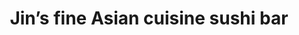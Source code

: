 ---
layout: place
title: Jin’s fine Asian cuisine sushi bar
permalink: /massachusetts/brookline/jin-s-fine-asian-cuisine-sushi-bar.html
stateAbbr: MA
stateName: Massachusetts
cityName: Brookline
seo:
  type: restaurant
  links: https://jinsbrookline.com/
place_id: ChIJw-xam79544kRIgnwpyJn7y4
photos:
  - name: >-
      places/ChIJw-xam79544kRIgnwpyJn7y4/photos/AeeoHcJ6El3Bq13Xn_dyu9PjAUZ-BGH88-A-YxXlFWrswknq8c4aFHMaWYm4DoXW4ZllIFgvb1uBVAWRR1Ky5FZ-WZ0FKMTAKW773KzlXLcTJUzrvNpi2NgN676HJ5yeOvYpyiHDs9ZSQpxrPr0oGqoPeYZmcyFiuSQl6zwGSJ-FHUBlzqxjigyv25nqFHkV8vt5UyPCrsDph045h6DA_bB3FJTAlEeYPGDLY3CBpKKmCT8LzHB1YT-dGaOLWWfv_FN4ylpA6au1w7UgRS1dBY6ZakWddKYTFWopW2k1lv3H7ePTxA
    widthPx: 1242
    heightPx: 699
    authorAttributions:
      - displayName: Jin’s fine Asian cuisine sushi bar
        uri: https://maps.google.com/maps/contrib/116474699402555042123
        photoUri: >-
          https://lh3.googleusercontent.com/a-/ALV-UjUwwQRu_cG7KuUtOO8P7d8OQynkrUu0f66ebWQV6kRsXPo5vdM=s100-p-k-no-mo
    flagContentUri: >-
      https://www.google.com/local/imagery/report/?cb_client=maps_api_places.places_api&image_key=!1e10!2sAF1QipMyM-O9Sd7R6-JNLcqgm1MhjlWpLxPUPs38P623&hl=en-US
    googleMapsUri: >-
      https://www.google.com/maps/place//data=!3m4!1e2!3m2!1sAF1QipMyM-O9Sd7R6-JNLcqgm1MhjlWpLxPUPs38P623!2e10!4m2!3m1!1s0x89e379bf9b5aecc3:0x2eef6722a7f00922
  - name: >-
      places/ChIJw-xam79544kRIgnwpyJn7y4/photos/AeeoHcLIQ9e5IrwmEeRcBYuZulnw67IEHmOa_ots1Byn4j_qgpoBR4t1jmQO8vQgg9DI7QamJyFmZK53FseexmgwcBMc3h8vr6Gr12qhL7uIruVWr8Djiu0oYWfb5-vL5QzkucW-r_6AuzWb0mS-9vgT2WUXcJRCUBvhPlBP34s8KysrCyJk--Y6CdaTqiW42ofHKlKFh_qXZlg0MOL6fTe8hvDZwd8UkY4yv6LuPwWvW0ri-so--AqUpai5qznC43o6iLO1l1-O0oZQxEvWQCmGPXMzXFIHyGYM-C7DaFa-BN9FYw
    widthPx: 4032
    heightPx: 3024
    authorAttributions:
      - displayName: Jin’s fine Asian cuisine sushi bar
        uri: https://maps.google.com/maps/contrib/116474699402555042123
        photoUri: >-
          https://lh3.googleusercontent.com/a-/ALV-UjUwwQRu_cG7KuUtOO8P7d8OQynkrUu0f66ebWQV6kRsXPo5vdM=s100-p-k-no-mo
    flagContentUri: >-
      https://www.google.com/local/imagery/report/?cb_client=maps_api_places.places_api&image_key=!1e10!2sAF1QipPumNi2Qh7Smn4BeafNdub-LpP1XKZH8LQLw3s5&hl=en-US
    googleMapsUri: >-
      https://www.google.com/maps/place//data=!3m4!1e2!3m2!1sAF1QipPumNi2Qh7Smn4BeafNdub-LpP1XKZH8LQLw3s5!2e10!4m2!3m1!1s0x89e379bf9b5aecc3:0x2eef6722a7f00922
  - name: >-
      places/ChIJw-xam79544kRIgnwpyJn7y4/photos/AeeoHcKkERmzLxbIXeOy3wtp6w4eC3f2r8Vbj-3niR9aur_oGss46Ai35lr_LokCsQ2LzLhifFC8D43PP3XIrU8Uya276q_Nwp_cumNbDnaixjlU8Zwh99P5fI8fkOgW1NDesFaF049Ac53BLGmQUc6MrovRpmUeIaCeO-6unbfFL8gL1BJ3qZSV7sYZueBB9lt6YZpBqtieHDsTYodAXgL1eQsd2x7qFVR6uxg6CQD1nrbtoSpnUZ1akbE9D5P4vI59-DWEUyvgCm-p5a7Mi6TwZWsUjshEnFirAqb6kU3-WXU-z7hcVnyLKZ_czHoBxdSHO6ztUQCcD3adqepzv5tpL5qYSISxyogx0o2qwLWQ29EFpECjeSmYvUJNpU_mLPlBQGh40crAMKka_Y5XbHw-At2WN1Wpv5AdISrrfkXzHdO7Rw
    widthPx: 4080
    heightPx: 3072
    authorAttributions:
      - displayName: Chris Karl
        uri: https://maps.google.com/maps/contrib/117530916230336693936
        photoUri: >-
          https://lh3.googleusercontent.com/a/ACg8ocKso3tLDJiNuGCbiCgeiEBDcSzu2pil55fB6hi0Ed5XGv7Rng=s100-p-k-no-mo
    flagContentUri: >-
      https://www.google.com/local/imagery/report/?cb_client=maps_api_places.places_api&image_key=!1e10!2sCIHM0ogKEICAgICb8f-6JA&hl=en-US
    googleMapsUri: >-
      https://www.google.com/maps/place//data=!3m4!1e2!3m2!1sCIHM0ogKEICAgICb8f-6JA!2e10!4m2!3m1!1s0x89e379bf9b5aecc3:0x2eef6722a7f00922
  - name: >-
      places/ChIJw-xam79544kRIgnwpyJn7y4/photos/AeeoHcL_19COZvUdvQPh6OZwEO7Zz1b_n5TMTEBZ3Y0m5WRATsT4z5mCrLbQiM5RyQo3BXjAEh4O4P-3iHAXMBdhFcQXe1Fu4VgSGi5Zu-kNX8855qDNgbrWT6cboMNR1BBaXDVTNQFDFV8fE8XuL4DUYa2LVXik28d-6w_bU71LvlByKGOC7-bm9mdbxKauBx5QQZp107N1Rg1iN4mAm_tOVseydZRkpZvhSYlV38FeZEvQYBSj23O9y5UyM4k9EdQDJ6LUtqm1my-vEPy49j0BX7HKLVhYaeFE-U35kZzLX5ZNl-MPLj87TkJ5gWaa1WsuXxq0qP1kuNFVIRuxdt9EEL-_oZ9X6pTp-T4vgq52TfLHf_xVEk9ZMLbXELI4ps0n2xd-pTUvv-1uYnHjTfI7UL3tAKTAQqIRgiNiAocrgY8
    widthPx: 3000
    heightPx: 4000
    authorAttributions:
      - displayName: Alex Petersen
        uri: https://maps.google.com/maps/contrib/118419884072289954842
        photoUri: >-
          https://lh3.googleusercontent.com/a-/ALV-UjXBRGM9_8AZntxLAM8ugH5g5XPepb-iBvYxRqvmQhlWgUpKGXWn=s100-p-k-no-mo
    flagContentUri: >-
      https://www.google.com/local/imagery/report/?cb_client=maps_api_places.places_api&image_key=!1e10!2sCIHM0ogKEICAgID73qSHSw&hl=en-US
    googleMapsUri: >-
      https://www.google.com/maps/place//data=!3m4!1e2!3m2!1sCIHM0ogKEICAgID73qSHSw!2e10!4m2!3m1!1s0x89e379bf9b5aecc3:0x2eef6722a7f00922
  - name: >-
      places/ChIJw-xam79544kRIgnwpyJn7y4/photos/AeeoHcLLXfoKvpFmY24Vi7z9cSawi3bzpH72p6-Xs4aQ3vPbGZ8t2QfzJmWlTnhcDZR-q1PPXEDW9n3eYqQpLbUC53mFeORAlB9zi247BvB9BYeXGL3QR57eEoprkAVGNH5L7Myunx_aKQDXAyVZyJcEVvnhuauZVU0q40hPBEqNHA85pvIZ3SQ1XGmQ9OkyhC_u_htOvteKkV7KlUzIre5pYO1AHQGjfMgXR20zHbSVLFHD441y9vQKdsviweSo6Iv-_Vwbe3XsBFzm3KwjxSU0a7vWv5XzFqCtDhW6pP57pdUgBy3UZjZ8V6AHZKs5kMNttKlnICcwARobWxMOw0xfYCIrcSzkxOI8Lu9MrghsW_mMJfztVCGzenQOsytLUqh6mkKreX8raRnNiay0esQsa6HfJgDSMjEJxn0FVRw3IHW9_A
    widthPx: 3024
    heightPx: 4032
    authorAttributions:
      - displayName: Emily Winter
        uri: https://maps.google.com/maps/contrib/110230771046395041377
        photoUri: >-
          https://lh3.googleusercontent.com/a-/ALV-UjWDxqdDKnCRHCe5HBqll7bi8TG4cJI1U7HjPK2KqR_egHLvUxpF=s100-p-k-no-mo
    flagContentUri: >-
      https://www.google.com/local/imagery/report/?cb_client=maps_api_places.places_api&image_key=!1e10!2sCIHM0ogKEICAgMDghYTkMQ&hl=en-US
    googleMapsUri: >-
      https://www.google.com/maps/place//data=!3m4!1e2!3m2!1sCIHM0ogKEICAgMDghYTkMQ!2e10!4m2!3m1!1s0x89e379bf9b5aecc3:0x2eef6722a7f00922
  - name: >-
      places/ChIJw-xam79544kRIgnwpyJn7y4/photos/AeeoHcJun5tXVOf0MxeOVqXpLhxBVePQShlTms8dD1cr_inCdAH7kA7hA_4Da2Y9uVzNsaTwLETqjWugGIQSl9ypYl0fJUdtkw0CAW35NlVZr-h6DUS9Q0DcfsJl_klJbj3ZFmUXGBvmD7K85mN-8WTDyG1CPPLsnFnsO1QPxINz9FmW38XQ1z9UUPct0euMF6HApW0zi17eLUBxg-LL5Azlcjo9jiQzRa3aqqNqJbkOF41rHjzAkmSz1dtON3HBN0dwxfGgOtb_Et0ilg7RiRky8Bq2OPd1oQz3JG1ofmfAhjfMmdIzNUGUz73-NRkEk_pTRf4VT5yPfk7k8JLKFJYMKZwjvCMJ_mCibeLmcaEenm0iZz782ipmXZYAjjz0uGZ_xSGrqx6VEn25PAJFYMjv216jGxr7M0hR0R9zUyJ9NkXoxA
    widthPx: 3352
    heightPx: 2538
    authorAttributions:
      - displayName: Milton Pesantez
        uri: https://maps.google.com/maps/contrib/109910150639321398815
        photoUri: >-
          https://lh3.googleusercontent.com/a-/ALV-UjUHj5T2O9quV1xey51BnD2yOorX1KDiJcvW3lzne9gganaTXQHzKA=s100-p-k-no-mo
    flagContentUri: >-
      https://www.google.com/local/imagery/report/?cb_client=maps_api_places.places_api&image_key=!1e10!2sCIHM0ogKEICAgIDE9qWDXA&hl=en-US
    googleMapsUri: >-
      https://www.google.com/maps/place//data=!3m4!1e2!3m2!1sCIHM0ogKEICAgIDE9qWDXA!2e10!4m2!3m1!1s0x89e379bf9b5aecc3:0x2eef6722a7f00922
  - name: >-
      places/ChIJw-xam79544kRIgnwpyJn7y4/photos/AeeoHcL2QDMJFoxvyv5OIsBvkh7m0_17YPV-vIX_zT8Cl7ET9kctD1XoN5CS5Qxk59eX2vagI33CJDxLbrzzBIlkRPkC6J37Yva09xReNhFNW8PRZcOT06x3ZNI8WcQTohezuz1zRJnYTc9v4ptswzCukTIeQF76IDpjwGwZvrv6I1fIqx-Q3Yr_jd5i3n1PIJc2h0AFcrfHM3N6JoR0qiHVBfeIo6w4n6CQSeX6Q5ZzFledh19oa4hsbjgMzRiQc07ILTlLkJ2emNV34wI_yTuNEC8S6-rwINEpGX3wFB4Rdcob6AN-eqj3Sbj0FesWcwZhV0MeMZ2TS92YGsZv04AbukmsAq6MFZiR8eBE74PlP2zXSmsJ4kmZN0gh39vL8bFnGseSAZcxUmZ3UtV3H0m5BGQx7vA8lUJSPoMSKWHSkJ9A2nDq
    widthPx: 1586
    heightPx: 1586
    authorAttributions:
      - displayName: William Fong
        uri: https://maps.google.com/maps/contrib/117945023582465652202
        photoUri: >-
          https://lh3.googleusercontent.com/a-/ALV-UjVdryeU43U-__Cd1ryabw53TLNHw7vVYl_ZsscdYSd8yGbEdFx2=s100-p-k-no-mo
    flagContentUri: >-
      https://www.google.com/local/imagery/report/?cb_client=maps_api_places.places_api&image_key=!1e10!2sCIHM0ogKEICAgID46ZKA6QE&hl=en-US
    googleMapsUri: >-
      https://www.google.com/maps/place//data=!3m4!1e2!3m2!1sCIHM0ogKEICAgID46ZKA6QE!2e10!4m2!3m1!1s0x89e379bf9b5aecc3:0x2eef6722a7f00922
  - name: >-
      places/ChIJw-xam79544kRIgnwpyJn7y4/photos/AeeoHcJkYTdTGpUe-kYVdJ6qApn0g8UJTENx2stiLfu9eAYQEUXjuuJsVm1MfHAuBkCLUtHKyvNe-G9ZGQVYH-iE6_STpovN4YlGGpmwU-h3hT9slyCZIv3q2jWUxz_ba2NUzsIv24P3XtrVQRY18ECPaERB6QEnfrdNiuOhHyxMlvbDOsxqZIOOwMrzE4q94b2Ujccxpk9GA53NuO5_j3M4ZFagtGT9AZNQOnT-Ofbof9KuuHL8c1s7h9t6s9MqP89vZIjWWQsof2OyfcoVQAC2iSxim5y0Lw7tC6iJGxKmaHIFqBE6xxscCus9lh2HGrwFQuqXf7WYQ4UzkQAfM2WWFNGs121amg1gCwvu6SU4svEUfQSCwKqYCD-ucOrv_e7cENVa0rbG-LhcWi10FOFDFby9TOUKKPDj7Bi_C-cHzOEVT_6V
    widthPx: 3264
    heightPx: 2448
    authorAttributions:
      - displayName: Steven Nguyen
        uri: https://maps.google.com/maps/contrib/116219447717025730823
        photoUri: >-
          https://lh3.googleusercontent.com/a-/ALV-UjW0wcBCdlz_NkYKzYqlwRRscbSYetkUSeeQBg5I0PX9lgelLWDPBw=s100-p-k-no-mo
    flagContentUri: >-
      https://www.google.com/local/imagery/report/?cb_client=maps_api_places.places_api&image_key=!1e10!2sCIHM0ogKEICAgID4jPD1rwE&hl=en-US
    googleMapsUri: >-
      https://www.google.com/maps/place//data=!3m4!1e2!3m2!1sCIHM0ogKEICAgID4jPD1rwE!2e10!4m2!3m1!1s0x89e379bf9b5aecc3:0x2eef6722a7f00922
  - name: >-
      places/ChIJw-xam79544kRIgnwpyJn7y4/photos/AeeoHcJMlEZVpnrvQb1FqH-MOm4gWHvTnAdz_vqu5ZsvyBCulUUBJHbcxiKgJR1gaB2S_hmWwnnQj51_DAiPavbLW7jQLrS-XpYxhxLfs9bWF_aQQd1glVx59mLreyBxbR7o6twm_OhW5GPOpvFmaFdA-qEUc1MGXYvXaKzRFaqrvbndoSkoTjGf47FsqA5kN_r8fKmdBCmP7K1m-e2CVhndx3LTb6RAa1jHqg26jzsZ-SIeIpHVBFfxOu9KHZCEK31YXJarq5MT2Mi8rv-vOclzTOFMumSnokzPu_ofHvXkRbFCvpIlgKfl6fvO3Y5z_IPgBE-4yBoof7jr56lmU_b83D58Z8bUTQSV-4l_jhBBmRnVi34co6WfkrKa4xcoF6_jpcjYFj8a702qFuKc6j-q-I1gQRWUu6f7Gb4P8HEbXJA
    widthPx: 4032
    heightPx: 3024
    authorAttributions:
      - displayName: Megan Zalenas
        uri: https://maps.google.com/maps/contrib/106110064524980292801
        photoUri: >-
          https://lh3.googleusercontent.com/a-/ALV-UjXki-uKDJtZtBL6tMyDo8KUFgtBdsI_cOj8fEXQKyI-FwXHrFNP=s100-p-k-no-mo
    flagContentUri: >-
      https://www.google.com/local/imagery/report/?cb_client=maps_api_places.places_api&image_key=!1e10!2sCIHM0ogKEICAgIC5i_m5Rg&hl=en-US
    googleMapsUri: >-
      https://www.google.com/maps/place//data=!3m4!1e2!3m2!1sCIHM0ogKEICAgIC5i_m5Rg!2e10!4m2!3m1!1s0x89e379bf9b5aecc3:0x2eef6722a7f00922
  - name: >-
      places/ChIJw-xam79544kRIgnwpyJn7y4/photos/AeeoHcK2Ng6dn9vpux1TTB3FkqIzGb4gm-EgEHM4hwhV_3ifR4hPeTUr5yoj-PxHG8aZC29CFfHvVYT7sTt9e8xWN99aP4rVpz3FfjCWMwT6vDvNslUHXcECBuUHrN0exf2rqtZuWHYSvw54WhfnwTut7slsEd4v5fa7qMWwyoS300euY0Zd--QPYlwARZfLQH5z5ldHhWif4ZlXYmXdSIGPgM-SoAMeR-x0SEq71kSYmZZzYfd8dR2RZLN5pYwz25d8GluT_F2X7-lUZyug8wkxLIQ6TEWnJVyoazkKJEj2MGqXueF4IFppnsLaxhVDv_Xz_RYkxg9MdVv9QGB3dBbFGc-id4LPFnPR0SybGtu2f-2hxkeoFQjenez6xa3EJNqzp-M7aktcgdNE-xDQbgDqOJ1FQd0Fn2g9Ueu3uIJvOzGRtA
    widthPx: 4800
    heightPx: 3200
    authorAttributions:
      - displayName: Kevin Boston
        uri: https://maps.google.com/maps/contrib/100612516100081392109
        photoUri: >-
          https://lh3.googleusercontent.com/a-/ALV-UjVnmGR-p0_G4EPnxHsNCBzMCqBgDh98GatSKsB8oVBmxq0arLcLnA=s100-p-k-no-mo
    flagContentUri: >-
      https://www.google.com/local/imagery/report/?cb_client=maps_api_places.places_api&image_key=!1e10!2sCIHM0ogKEICAgIDU2fq8Hw&hl=en-US
    googleMapsUri: >-
      https://www.google.com/maps/place//data=!3m4!1e2!3m2!1sCIHM0ogKEICAgIDU2fq8Hw!2e10!4m2!3m1!1s0x89e379bf9b5aecc3:0x2eef6722a7f00922
address: 329 Harvard St, Brookline, MA 02446, USA
street: 329 Harvard St
city: Brookline
state: MA
zip: '02446'
country: USA
neighborhood: North Brookline
latitude: '42.343840'
longitude: '-71.123649'
accessibility_options:
  wheelchairAccessibleEntrance: true
  wheelchairAccessibleRestroom: true
  wheelchairAccessibleSeating: true
business_status: OPERATIONAL
name: Jin’s fine Asian cuisine sushi bar
google_maps_links:
  directionsUri: >-
    https://www.google.com/maps/dir//''/data=!4m7!4m6!1m1!4e2!1m2!1m1!1s0x89e379bf9b5aecc3:0x2eef6722a7f00922!3e0
  placeUri: https://maps.google.com/?cid=3382035243722606882
  writeAReviewUri: >-
    https://www.google.com/maps/place//data=!4m3!3m2!1s0x89e379bf9b5aecc3:0x2eef6722a7f00922!12e1
  reviewsUri: >-
    https://www.google.com/maps/place//data=!4m4!3m3!1s0x89e379bf9b5aecc3:0x2eef6722a7f00922!9m1!1b1
  photosUri: >-
    https://www.google.com/maps/place//data=!4m3!3m2!1s0x89e379bf9b5aecc3:0x2eef6722a7f00922!10e5
primary_type: Restaurant
opening_hours:
  openNow: true
  periods:
    - open:
        day: 0
        hour: 11
        minute: 30
      close:
        day: 0
        hour: 21
        minute: 20
    - open:
        day: 1
        hour: 11
        minute: 30
      close:
        day: 1
        hour: 21
        minute: 20
    - open:
        day: 2
        hour: 11
        minute: 30
      close:
        day: 2
        hour: 21
        minute: 20
    - open:
        day: 3
        hour: 11
        minute: 30
      close:
        day: 3
        hour: 21
        minute: 20
    - open:
        day: 4
        hour: 11
        minute: 30
      close:
        day: 4
        hour: 21
        minute: 20
    - open:
        day: 5
        hour: 11
        minute: 30
      close:
        day: 5
        hour: 22
        minute: 20
    - open:
        day: 6
        hour: 11
        minute: 30
      close:
        day: 6
        hour: 22
        minute: 20
  weekdayDescriptions:
    - 'Monday: 11:30 AM – 9:20 PM'
    - 'Tuesday: 11:30 AM – 9:20 PM'
    - 'Wednesday: 11:30 AM – 9:20 PM'
    - 'Thursday: 11:30 AM – 9:20 PM'
    - 'Friday: 11:30 AM – 10:20 PM'
    - 'Saturday: 11:30 AM – 10:20 PM'
    - 'Sunday: 11:30 AM – 9:20 PM'
  nextCloseTime: '2025-05-04T02:20:00Z'
secondary_opening_hours:
  - openNow: true
    periods:
      - open:
          day: 0
          hour: 11
          minute: 30
        close:
          day: 0
          hour: 21
          minute: 20
      - open:
          day: 1
          hour: 11
          minute: 30
        close:
          day: 1
          hour: 21
          minute: 20
      - open:
          day: 2
          hour: 11
          minute: 30
        close:
          day: 2
          hour: 21
          minute: 20
      - open:
          day: 3
          hour: 11
          minute: 30
        close:
          day: 3
          hour: 21
          minute: 20
      - open:
          day: 4
          hour: 11
          minute: 30
        close:
          day: 4
          hour: 21
          minute: 20
      - open:
          day: 5
          hour: 11
          minute: 30
        close:
          day: 5
          hour: 22
          minute: 20
      - open:
          day: 6
          hour: 11
          minute: 30
        close:
          day: 6
          hour: 22
          minute: 20
    weekdayDescriptions:
      - 'Monday: 11:30 AM – 9:20 PM'
      - 'Tuesday: 11:30 AM – 9:20 PM'
      - 'Wednesday: 11:30 AM – 9:20 PM'
      - 'Thursday: 11:30 AM – 9:20 PM'
      - 'Friday: 11:30 AM – 10:20 PM'
      - 'Saturday: 11:30 AM – 10:20 PM'
      - 'Sunday: 11:30 AM – 9:20 PM'
    secondaryHoursType: DELIVERY
    nextCloseTime: '2025-05-04T02:20:00Z'
  - openNow: true
    periods:
      - open:
          day: 0
          hour: 11
          minute: 30
        close:
          day: 0
          hour: 21
          minute: 20
      - open:
          day: 1
          hour: 11
          minute: 30
        close:
          day: 1
          hour: 21
          minute: 20
      - open:
          day: 2
          hour: 11
          minute: 30
        close:
          day: 2
          hour: 21
          minute: 20
      - open:
          day: 3
          hour: 11
          minute: 30
        close:
          day: 3
          hour: 21
          minute: 20
      - open:
          day: 4
          hour: 11
          minute: 30
        close:
          day: 4
          hour: 21
          minute: 20
      - open:
          day: 5
          hour: 11
          minute: 30
        close:
          day: 5
          hour: 22
          minute: 20
      - open:
          day: 6
          hour: 11
          minute: 30
        close:
          day: 6
          hour: 22
          minute: 20
    weekdayDescriptions:
      - 'Monday: 11:30 AM – 9:20 PM'
      - 'Tuesday: 11:30 AM – 9:20 PM'
      - 'Wednesday: 11:30 AM – 9:20 PM'
      - 'Thursday: 11:30 AM – 9:20 PM'
      - 'Friday: 11:30 AM – 10:20 PM'
      - 'Saturday: 11:30 AM – 10:20 PM'
      - 'Sunday: 11:30 AM – 9:20 PM'
    secondaryHoursType: TAKEOUT
    nextCloseTime: '2025-05-04T02:20:00Z'
phone: (617) 860-6288
price_level: PRICE_LEVEL_MODERATE
price_range: $30 &ndash; $50
rating: '4.2'
rating_count: 353
website: https://jinsbrookline.com/
description: >-
  Discover Jin’s Fine Asian Cuisine Sushi Bar in Brookline, MA$$$Jin’s Fine
  Asian Cuisine Sushi Bar in Brookline, MA, provides a welcoming retreat for
  those craving authentic Asian flavors and fresh sushi options. This relaxed
  spot features a cozy sushi bar alongside an extensive menu that blends
  traditional Japanese fare with a variety of Chinese dishes, including creative
  takes on dim sum. Accessibility is a key highlight, with wheelchair-friendly
  entrances, restrooms, and seating, making it easy for everyone to enjoy a
  meal. Operating daily from late morning into the evening, it's an ideal choice
  for casual lunches or dinners, drawing in locals and visitors alike with its
  blend of comforting ambiance and diverse culinary offerings. Whether you're
  exploring sushi restaurants in the area or seeking Japanese-inspired meals
  nearby, this establishment stands out for its thoughtful combination of
  flavors and convenient hours.
generative_summary: >-
  Discover Jin’s Fine Asian Cuisine Sushi Bar in Brookline, MA$$$Jin’s Fine
  Asian Cuisine Sushi Bar in Brookline, MA, provides a welcoming retreat for
  those craving authentic Asian flavors and fresh sushi options. This relaxed
  spot features a cozy sushi bar alongside an extensive menu that blends
  traditional Japanese fare with a variety of Chinese dishes, including creative
  takes on dim sum. Accessibility is a key highlight, with wheelchair-friendly
  entrances, restrooms, and seating, making it easy for everyone to enjoy a
  meal. Operating daily from late morning into the evening, it's an ideal choice
  for casual lunches or dinners, drawing in locals and visitors alike with its
  blend of comforting ambiance and diverse culinary offerings. Whether you're
  exploring sushi restaurants in the area or seeking Japanese-inspired meals
  nearby, this establishment stands out for its thoughtful combination of
  flavors and convenient hours.
generative_disclosure: Summarized by AI using the Grok-3-Mini model.
reviews: null
review_summary: >-
  What Customers Love About This Top-Rated Sushi Spot$$$Folks who visit this
  sushi bar often rave about the fresh, high-quality ingredients that make every
  bite memorable, earning it solid praise across the board. Many appreciate the
  flavorful dishes and reliable service, which help create a relaxed dining
  experience that's perfect for groups or solo outings. While some note that
  wait times can vary during peak hours, the overall consensus highlights the
  great value for the price, especially for those hunting for the best sushi
  options around. It's frequently described as a go-to place for satisfying
  meals that blend Japanese and Chinese influences, with the atmosphere adding
  to the appeal for repeat visits. All in all, the positive feedback underscores
  it as a trustworthy choice for anyone searching for tasty, accessible dining
  in the neighborhood.
review_disclosure: Summarized by AI using the Grok-3-Mini model.
parking_options: null
payment_options: null
allow_dogs: null
curbside_pickup: null
delivery: null
dine_in: null
good_for_children: null
good_for_groups: null
good_for_sports: null
live_music: null
menu_for_children: null
outdoor_seating: null
reservable: null
restroom: null
serves_beer: null
serves_breakfast: null
serves_brunch: null
serves_cocktails: null
serves_coffee: null
serves_dinner: null
serves_dessert: null
serves_lunch: null
serves_vegetarian_food: null
serves_wine: null
takeout: null
update_category: enterprise
places_description: null

---